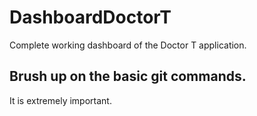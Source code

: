 # DashboardDoctorT
Complete working dashboard of the Doctor T application.


## Brush up on the basic git commands.
It is extremely important.

